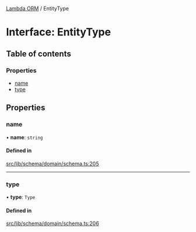 [Lambda ORM](../README.md) / EntityType

# Interface: EntityType

## Table of contents

### Properties

- [name](EntityType.md#name)
- [type](EntityType.md#type)

## Properties

### name

• **name**: `string`

#### Defined in

[src/lib/schema/domain/schema.ts:205](https://github.com/lambda-orm/lambdaorm-base/blob/39d1395/src/lib/schema/domain/schema.ts#L205)

___

### type

• **type**: `Type`

#### Defined in

[src/lib/schema/domain/schema.ts:206](https://github.com/lambda-orm/lambdaorm-base/blob/39d1395/src/lib/schema/domain/schema.ts#L206)
